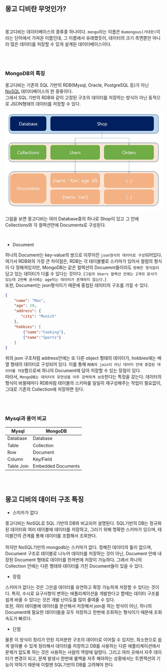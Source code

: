 ## 몽고 디비란 무엇인가?
<br/>

몽고디비는 데이터베이스의 종류중 하나이다.
`mongo`라는 이름은 `Humongous(거대한)`이라는 단어에서 가져온 이름인데, 그 이름에서 유래했듯이, 데이터의 크기 측면뿐만 아니라 많은 데이터를 저장할 수 있게 설계된 데이터베이스이다.

<br/>
<br/>

### MongoDB의 특징
몽고디비는 기존의 SQL 기반의 RDB(Mysql, Oracle, PostgreSQL 등)가 아닌 [NoSQL](https://ko.wikipedia.org/wiki/NoSQL) 데이터베이스의 한 종류이다.<br/>
그래서 SQL 기반의 RDB와 같이 고정된 구조의 데이터를 저장하는 방식이 아닌 동적으로 JSON형태의 데이터를 저장할 수 있다.

<img src="./images/mongodb-database-structure.JPG">

그림을 보면 몽고디비는 여러 Database중의 하나로 Shop이 있고 그 안에 Collections와 각 컬렉션안에 Documents로 구성된다.

<br/>

* Document

하나의 Document는 key-value의 쌍으로 이루어진 `json형식의 데이터로 구성`되어있다.<br/>
여기서 RDB와의 가장 큰 차이점은, RDB는 각 테이블별로 스키마가 있어서 컬럼의 형식이 다 정해져있지만, MongoDB는 같은 컬렉션의 Docuemnt들이라도 `정해진 형식없이` 담고 있는 데이터가 다를 수 있다는 것이다. (`그림의 Users 컬렉션 안에는 2개의 문서가 있는데 2번째 문서에는 age라는 데이터가 존재하지 않는다.`)<br/>
또한, Document는 json형식이기 때문에 중첩된 데이터의 구조를 가질 수 있다.
```json
{
    "name": "Max",
    "age": 29,
    "address": {
       "city": "Munich" 
    },
    "hobbies": [
        {"name":"Cooking"},
        {"name":"Sports"}
    ]
}
```
위의 json 구조처럼 address안에는 또 다른 object 형태의 데이터가, hobbies에는 배열 형태의 데이터로 구성되어 있다. 이를 통해 `RDB의 join이 아닌 데이터 안에 중첩된 데이터를 저장`함으로써 하나의 Document에 담아 저장할 수 있는 장점이 있다.
<br/>
따라서, `MongoDB는 데이터의 유연성을 아주 강력하게 보장`한다는 특징을 갖는다. 데이터의 형식이 바뀔때마다 RDB처럼 테이블의 스키마를 일일히 재구성해주는 작업이 필요없이, 그대로 기존의 Collection에 저장하면 된다.

<br/>
<br/>

### Mysql과 용어 비교

|Mysql|MongoDB|
|---|---|
|Database|Database|
|Table|Collection|
|Row|Document|
|Column|Key/Field|
|Table Join|Embedded Documents|


<br/>
<br/>

## 몽고 디비의 데이터 구조 특징

* 스미카가 없다

몽고디비는 NoSQL로 SQL 기반의 DB와 비교되어 설명된다. SQL기반의 DB는 정규화된 데이터와 여러 테이블에 데이터를 저장하고, 그러기 위해 명확한 스키마가 있으며, 테이블간의 관계를 통해 데이터를 조합해서 조회한다.</br><br/>
하지만 NoSQL기반의 mongodb는 스키마가 없다. 정해진 데이터의 틀이 없으며, Document 구조로 테이블로 나누어 데이터를 저장하는 것이 아닌, Document 안에 내장된 Document 형태로 데이터를 한꺼번에 저장이 가능하다. 그래서 하나의 Collection 안에는 다른 형태와 데이터를 가진 Document들이 있을 수 있다.<br/>

* 장점

스키마가 없다는 것은 그만큼 데이터를 유연하고 확장 가능하게 저장할 수 있다는 것이다. 특히, 수시로 요구사항이 변하는 애플리케이션을 개발한다고 할때는 데이터 구조를 쉽게 바꿀 수 있다는 것은 개발 난이도를 많이 줄여줄 수 있다. <br/> 또한, 여러 테이블에 데이터를 분산해서 저장해서 join을 하는 방식이 아닌, 하나의 Document에 필요한 데이터들을 모두 저장하고 한번에 조회하는 형식이기 때문에 조회속도가 빠르다.

* 단점

물론 이 방식이 정리가 안된 지저분한 구조의 데이터로 이어질 수 있지만, 최소한으로 쉽게 알아볼 수 있게 정리해서 데이터를 저장하고 DB를 사용하는 다른 애플리케이션에서 문제가 없도록 하는 것은 사용하는 사람의 역량에 달렸다. 그리고 여러 곳에서 자주 데이터가 변경이 되고, 문제 발생시 한번에 롤백을 자주 해야하는 상황에서는 트랜잭션의 기능이 약하기 때문에 이럴땐 SQL기반의 DB를 고려해야 한다.













